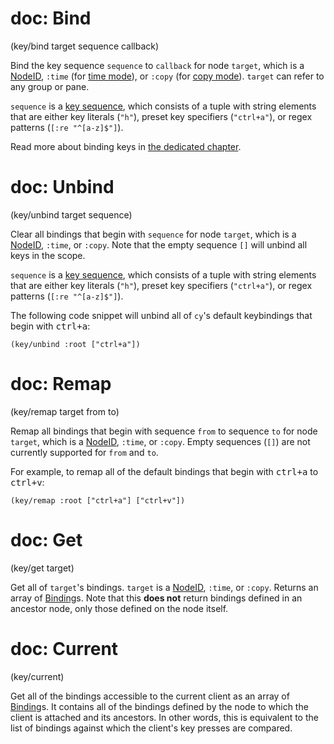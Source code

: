 # doc: Bind

(key/bind target sequence callback)

Bind the key sequence `sequence` to `callback` for node `target`, which is a [NodeID](api.md#nodeid), `:time` (for [time mode](./replay-mode.md#time-mode)), or `:copy` (for [copy mode](./replay-mode.md#copy-mode)). `target` can refer to any group or pane.

`sequence` is a [key sequence](./keybindings.md#key-sequences), which consists of a tuple with string elements that are either key literals (`"h"`), preset key specifiers (`"ctrl+a"`), or regex patterns (`[:re "^[a-z]$"]`).

Read more about binding keys in [the dedicated chapter](./keybindings.md).

# doc: Unbind

(key/unbind target sequence)

Clear all bindings that begin with `sequence` for node `target`, which is a [NodeID](api.md#nodeid), `:time`, or `:copy`. Note that the empty sequence `[]` will unbind all keys in the scope.

`sequence` is a [key sequence](./keybindings.md#key-sequences), which consists of a tuple with string elements that are either key literals (`"h"`), preset key specifiers (`"ctrl+a"`), or regex patterns (`[:re "^[a-z]$"]`).

The following code snippet will unbind all of `cy`'s default keybindings that begin with <kbd>ctrl+a</kbd>:

```janet
(key/unbind :root ["ctrl+a"])
```

# doc: Remap

(key/remap target from to)

Remap all bindings that begin with sequence `from` to sequence `to` for node `target`, which is a [NodeID](api.md#nodeid), `:time`, or `:copy`. Empty sequences (`[]`) are not currently supported for `from` and `to`.

For example, to remap all of the default bindings that begin with <kbd>ctrl+a</kbd> to <kbd>ctrl+v</kbd>:

```janet
(key/remap :root ["ctrl+a"] ["ctrl+v"])
```

# doc: Get

(key/get target)

Get all of `target`'s bindings. `target` is a [NodeID](api.md#nodeid), `:time`, or `:copy`. Returns an array of [Binding](api.md#binding)s. Note that this **does not** return bindings defined in an ancestor node, only those defined on the node itself.

# doc: Current

(key/current)

Get all of the bindings accessible to the current client as an array of [Binding](api.md#binding)s. It contains all of the bindings defined by the node to which the client is attached and its ancestors. In other words, this is equivalent to the list of bindings against which the client's key presses are compared.

